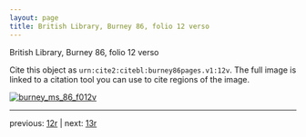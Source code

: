 ```yaml
---
layout: page
title: British Library, Burney 86, folio 12 verso
---
```


British Library, Burney 86, folio 12 verso

Cite this object as `urn:cite2:citebl:burney86pages.v1:12v`.  The full image is linked to a citation tool you can use to cite regions of the image.

[![burney_ms_86_f012v](http://www.homermultitext.org/iipsrv?IIIF=/project/homer/pyramidal/deepzoom/citebl/burney86imgs/v1/burney_ms_86_f012v.tif/full/800,/0/default.jpg)](http://www.homermultitext.org/ict2/?urn=urn:cite2:citebl:burney86imgs.v1:burney_ms_86_f012v) 

---

previous:  [12r](../12r/) | next: [13r](../13r/)